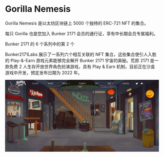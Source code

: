 # Gorilla Nemesis

Gorilla Nemesis 是以太坊区块链上 5000 个独特的 ERC-721 NFT 的集合。

每只 Gorilla 也是您加入 Bunker 2171 会员的通行证，享有中长期会员专属福利。

Bunker 2171 的 6 个系列中的第 2 个

Bunker2171Labs 展示了一系列六个相互关联的 NFT 集合，这些集合使引人入胜的 Play-&-Earn 游戏元素能够完全解开 Bunker 2171 宇宙的奥秘。荒原 2171 是一款免费 2 人生存开放世界角色扮演游戏，具有 Play & Earn 机制，目前正在沙盒游戏中开发，预定发布日期为 2022 年。

![nft](1313132_new.png)
